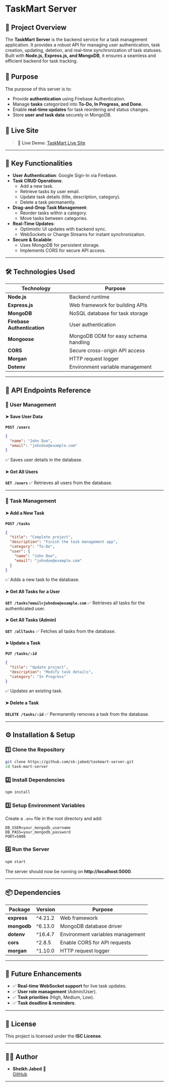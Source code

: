 # TaskMart Server

## 📌 Project Overview
The **TaskMart Server** is the backend service for a task management application. It provides a robust API for managing user authentication, task creation, updating, deletion, and real-time synchronization of task statuses. Built with **Node.js, Express.js, and MongoDB**, it ensures a seamless and efficient backend for task tracking.

## 🎯 Purpose
The purpose of this server is to:
- Provide **authentication** using Firebase Authentication.
- Manage **tasks** categorized into **To-Do, In Progress, and Done**.
- Enable **real-time updates** for task reordering and status changes.
- Store **user and task data** securely in MongoDB.

## 🚀 Live Site
> 🔗 **Live Demo:** [TaskMart Live Site](https://task--mangement-app.web.app/)

---

## 🔑 Key Functionalities
- **User Authentication**: Google Sign-In via Firebase.
- **Task CRUD Operations**:
  - Add a new task.
  - Retrieve tasks by user email.
  - Update task details (title, description, category).
  - Delete a task permanently.
- **Drag-and-Drop Task Management**:
  - Reorder tasks within a category.
  - Move tasks between categories.
- **Real-Time Updates**:
  - Optimistic UI updates with backend sync.
  - WebSockets or Change Streams for instant synchronization.
- **Secure & Scalable**:
  - Uses MongoDB for persistent storage.
  - Implements CORS for secure API access.

---

## 🛠️ Technologies Used
| Technology   | Purpose |
|-------------|---------|
| **Node.js** | Backend runtime |
| **Express.js** | Web framework for building APIs |
| **MongoDB** | NoSQL database for task storage |
| **Firebase Authentication** | User authentication |
| **Mongoose** | MongoDB ODM for easy schema handling |
| **CORS** | Secure cross-origin API access |
| **Morgan** | HTTP request logger |
| **Dotenv** | Environment variable management |

---

## 📌 API Endpoints Reference

### 🔹 User Management
#### ➤ Save User Data
**`POST /users`**
```json
{
  "name": "John Doe",
  "email": "johndoe@example.com"
}
```
✅ Saves user details in the database.

#### ➤ Get All Users
**`GET /users`**
✅ Retrieves all users from the database.

---

### 🔹 Task Management
#### ➤ Add a New Task
**`POST /tasks`**
```json
{
  "title": "Complete project",
  "description": "Finish the task management app",
  "category": "To-Do",
  "user": {
    "name": "John Doe",
    "email": "johndoe@example.com"
  }
}
```
✅ Adds a new task to the database.

#### ➤ Get All Tasks for a User
**`GET /tasks?email=johndoe@example.com`**
✅ Retrieves all tasks for the authenticated user.

#### ➤ Get All Tasks (Admin)
**`GET /allTasks`**
✅ Fetches all tasks from the database.

#### ➤ Update a Task
**`PUT /tasks/:id`**
```json
{
  "title": "Update project",
  "description": "Modify task details",
  "category": "In Progress"
}
```
✅ Updates an existing task.

#### ➤ Delete a Task
**`DELETE /tasks/:id`**
✅ Permanently removes a task from the database.

---

## ⚙️ Installation & Setup

### 1️⃣ Clone the Repository
```sh
git clone https://github.com/sk-jabed/taskmart-server.git
cd task-mart-server
```

### 2️⃣ Install Dependencies
```sh
npm install
```

### 3️⃣ Setup Environment Variables
Create a `.env` file in the root directory and add:
```
DB_USER=your_mongodb_username
DB_PASS=your_mongodb_password
PORT=5000
```

### 4️⃣ Run the Server
```sh
npm start
```
The server should now be running on **http://localhost:5000**.

---

## 📦 Dependencies
| Package | Version | Purpose |
|---------|---------|---------|
| **express** | ^4.21.2 | Web framework |
| **mongodb** | ^6.13.0 | MongoDB database driver |
| **dotenv** | ^16.4.7 | Environment variables management |
| **cors** | ^2.8.5 | Enable CORS for API requests |
| **morgan** | ^1.10.0 | HTTP request logger |

---

## 🔮 Future Enhancements
- ✅ **Real-time WebSocket support** for live task updates.
- ✅ **User role management** (Admin/User).
- ✅ **Task priorities** (High, Medium, Low).
- ✅ **Task deadline & reminders**.

---

## 📝 License
This project is licensed under the **ISC License**.

---

## 👨‍💻 Author
- **Sheikh Jabed** 🚀  
  [GitHub](https://github.com/SK-Jabed)

---